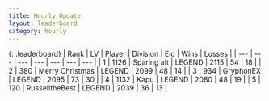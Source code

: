 ```yaml
---
title: Hourly Update
layout: leaderboard
category: hourly
---
```


{: .leaderboard}
| Rank | LV | Player | Division | Elo | Wins | Losses |
| --- | --- | --- | --- | --- | --- | --- |
| <span data-change="0">1</span> | 1126 | <span title="ID: 203132">Sparing alt</span> | LEGEND | <span data-change="0">2115</span> | <span data-change="0">54</span> | <span data-change="0">18</span> |
| <span data-change="0">2</span> | 380 | <span title="ID: 382502">Merry Christmas</span> | LEGEND | <span data-change="0">2099</span> | <span data-change="0">48</span> | <span data-change="0">14</span> |
| <span data-change="0">3</span> | 934 | <span title="ID: 315148">GryphonEX</span> | LEGEND | <span data-change="0">2095</span> | <span data-change="2">73</span> | <span data-change="1">30</span> |
| <span data-change="0">4</span> | 1132 | <span title="ID: 204953">Kapu</span> | LEGEND | <span data-change="-9">2080</span> | <span data-change="1">48</span> | <span data-change="1">19</span> |
| <span data-change="7">5</span> | 120 | <span title="ID: 547266">RusselltheBest</span> | LEGEND | <span data-change="26">2039</span> | <span data-change="6">36</span> | <span data-change="1">13</span> |